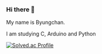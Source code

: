 ### Hi there 👋


My name is Byungchan.

I am studying C, Arduino and Python

[![Solved.ac Profile](http://mazassumnida.wtf/api/v2/generate_badge?boj=mololo12)](https://solved.ac/mololo12/)

<!--
**mololo12/mololo12** is a ✨ _special_ ✨ repository because its `README.md` (this file) appears on your GitHub profile.

Here are some ideas to get you started:

- 🔭 I’m currently working on ...
- 🌱 I’m currently learning ...
- 👯 I’m looking to collaborate on ...
- 🤔 I’m looking for help with ...
- 💬 Ask me about ...
- 📫 How to reach me: ...
- 😄 Pronouns: ...
- ⚡ Fun fact: ...
-->
